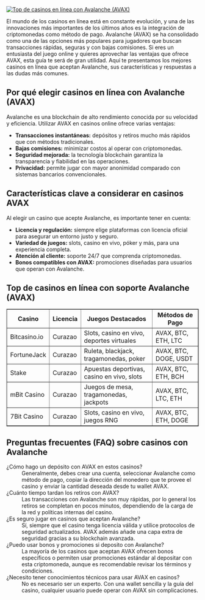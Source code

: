 [![Top de casinos en línea con Avalanche (AVAX)](https://123-caf.pages.dev/gitsignup.png)](https://vrmoo.ru/Bt82HjjY)

<p>El mundo de los casinos en línea está en constante evolución, y una de las innovaciones más importantes de los últimos años es la integración de criptomonedas como método de pago. Avalanche (AVAX) se ha consolidado como una de las opciones más populares para jugadores que buscan transacciones rápidas, seguras y con bajas comisiones. Si eres un entusiasta del juego online y quieres aprovechar las ventajas que ofrece AVAX, esta guía te será de gran utilidad. Aquí te presentamos los mejores casinos en línea que aceptan Avalanche, sus características y respuestas a las dudas más comunes.</p>  <h2>Por qué elegir casinos en línea con Avalanche (AVAX)</h2> <p>Avalanche es una blockchain de alto rendimiento conocida por su velocidad y eficiencia. Utilizar AVAX en casinos online ofrece varias ventajas:</p> <ul>   <li><strong>Transacciones instantáneas:</strong> depósitos y retiros mucho más rápidos que con métodos tradicionales.</li>   <li><strong>Bajas comisiones:</strong> minimizar costos al operar con criptomonedas.</li>   <li><strong>Seguridad mejorada:</strong> la tecnología blockchain garantiza la transparencia y fiabilidad en las operaciones.</li>   <li><strong>Privacidad:</strong> permite jugar con mayor anonimidad comparado con sistemas bancarios convencionales.</li> </ul>  <h2>Características clave a considerar en casinos AVAX</h2> <p>Al elegir un casino que acepte Avalanche, es importante tener en cuenta:</p> <ul>   <li><strong>Licencia y regulación:</strong> siempre elige plataformas con licencia oficial para asegurar un entorno justo y seguro.</li>   <li><strong>Variedad de juegos:</strong> slots, casino en vivo, póker y más, para una experiencia completa.</li>   <li><strong>Atención al cliente:</strong> soporte 24/7 que comprenda criptomonedas.</li>   <li><strong>Bonos compatibles con AVAX:</strong> promociones diseñadas para usuarios que operan con Avalanche.</li> </ul>  <h2>Top de casinos en línea con soporte Avalanche (AVAX)</h2> <table border="1" cellpadding="8" cellspacing="0">   <thead>     <tr>       <th>Casino</th>       <th>Licencia</th>       <th>Juegos Destacados</th>       <th>Métodos de Pago</th>     </tr>   </thead>   <tbody>     <tr>       <td>Bitcasino.io</td>       <td>Curazao</td>       <td>Slots, casino en vivo, deportes virtuales</td>       <td>AVAX, BTC, ETH, LTC</td>     </tr>     <tr>       <td>FortuneJack</td>       <td>Curazao</td>       <td>Ruleta, blackjack, tragamonedas, poker</td>       <td>AVAX, BTC, DOGE, USDT</td>     </tr>     <tr>       <td>Stake</td>       <td>Curazao</td>       <td>Apuestas deportivas, casino en vivo, slots</td>       <td>AVAX, BTC, ETH, BCH</td>     </tr>     <tr>       <td>mBit Casino</td>       <td>Curazao</td>       <td>Juegos de mesa, tragamonedas, jackpots</td>       <td>AVAX, BTC, LTC, ETH</td>     </tr>     <tr>       <td>7Bit Casino</td>       <td>Curazao</td>       <td>Slots, casino en vivo, juegos RNG</td>       <td>AVAX, BTC, ETH, DOGE</td>     </tr>   </tbody> </table>  <h2>Preguntas frecuentes (FAQ) sobre casinos con Avalanche</h2> <dl>   <dt>¿Cómo hago un depósito con AVAX en estos casinos?</dt>   <dd>Generalmente, debes crear una cuenta, seleccionar Avalanche como método de pago, copiar la dirección del monedero que te provee el casino y enviar la cantidad deseada desde tu wallet AVAX.</dd>    <dt>¿Cuánto tiempo tardan los retiros con AVAX?</dt>   <dd>Las transacciones con Avalanche son muy rápidas, por lo general los retiros se completan en pocos minutos, dependiendo de la carga de la red y políticas internas del casino.</dd>    <dt>¿Es seguro jugar en casinos que aceptan Avalanche?</dt>   <dd>Sí, siempre que el casino tenga licencia válida y utilice protocolos de seguridad actualizados. AVAX además añade una capa extra de seguridad gracias a su blockchain avanzada.</dd>    <dt>¿Puedo usar bonos y promociones si deposito con Avalanche?</dt>   <dd>La mayoría de los casinos que aceptan AVAX ofrecen bonos específicos o permiten usar promociones estándar al depositar con esta criptomoneda, aunque es recomendable revisar los términos y condiciones.</dd>    <dt>¿Necesito tener conocimientos técnicos para usar AVAX en casinos?</dt>   <dd>No es necesario ser un experto. Con una wallet sencilla y la guía del casino, cualquier usuario puede operar con AVAX sin complicaciones.</dd> </dl>